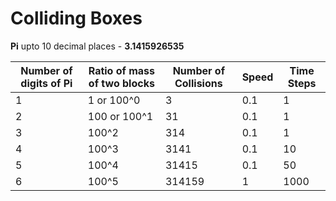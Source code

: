 # Colliding Boxes

**Pi** upto 10 decimal places - **3.1415926535**  

| Number of digits of Pi| Ratio of mass of two blocks| Number of Collisions | Speed | Time Steps |  
| --- | --- | --- | --- | --- |
| 1 | 1 or 100^0 | 3 | 0.1 | 1 |  
| 2 | 100 or 100^1| 31 | 0.1 | 1 |  
| 3 | 100^2 | 314 | 0.1 | 1 |  
| 4 | 100^3 | 3141 | 0.1 | 10 |  
| 5 | 100^4 | 31415 | 0.1 | 50 |  
| 6 | 100^5 | 314159 | 1 | 1000 |  
